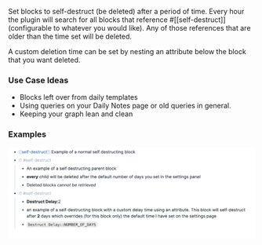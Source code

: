 Set blocks to self-destruct (be deleted) after a period of time. Every hour the plugin will search for all blocks that reference #[[self-destruct]] (configurable to whatever you would like). Any of those references that are older than the time set will be deleted.

A custom deletion time can be set by nesting an attribute below the block that you want deleted.

### Use Case Ideas
- Blocks left over from daily templates 
- Using queries on your Daily Notes page or old queries in general.
- Keeping your graph lean and clean

### Examples
  <img src="https://github.com/8bitgentleman/roam-depot-block-self-destruct/raw/main/example.png" max-width="400"></img>